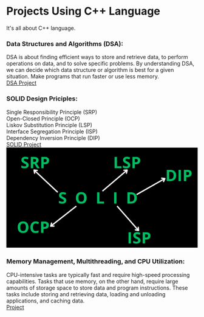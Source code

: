 # Projects Using C++ Language
It's all about C++ language.

### Data Structures and Algorithms (DSA): 
DSA is about finding efficient ways to store and retrieve data, to perform operations on data, and to solve specific problems. By understanding DSA, we can decide which data structure or algorithm is best for a given situation. Make programs that run faster or use less memory. <br>
[DSA Project](https://github.com/shahidulalam447/projectUsingC_Language/tree/master/DSA)

### SOLID Design Priciples: 
Single Responsibility Principle (SRP) <br>
Open-Closed Principle (OCP)<br>
Liskov Substitution Principle (LSP) <br>
Interface Segregation Principle (ISP) <br>
Dependency Inversion Principle (DIP) <br>
[SOLID Project](https://github.com/shahidulalam447/projectUsingC_Language/tree/master/SOLID%20Design%20Principles) <br>
![Image](https://github.com/shahidulalam447/projectUsingC_Language/blob/master/images/solid.png)

### Memory Management, Multithreading, and CPU Utilization: 

CPU-intensive tasks are typically fast and require high-speed processing capabilities. Tasks that use memory, on the other hand, require large amounts of storage space to store data and program instructions. These tasks include storing and retrieving data, loading and unloading applications, and caching data. <br>
[Project](https://github.com/shahidulalam447/projectUsingC_Language/tree/master/Memory%20Management)
